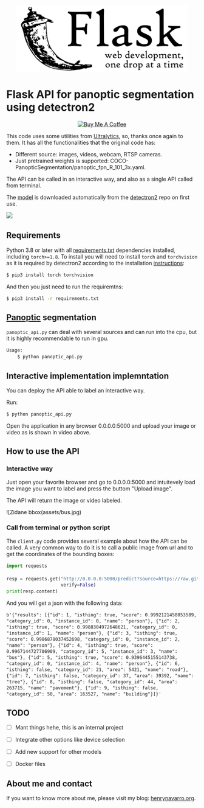 <div align="center">
  <img width="450" src="assets/Flask_logo.svg">
</div>

# Flask API for panoptic segmentation using detectron2

<div align="center">
  <a href="https://www.buymeacoffee.com/hdnh2006" target="_blank">
    <img src="https://www.buymeacoffee.com/assets/img/custom_images/orange_img.png" alt="Buy Me A Coffee">
  </a>
</div>

This code uses some utilities from [Ultralytics](https://github.com/ultralytics/ultralytics), so, thanks once again to them.
It has all the functionalities that the original code has:
- Different source: images, videos, webcam, RTSP cameras.
- Just pretrained weights is supported: COCO-PanopticSegmentation/panoptic_fpn_R_101_3x.yaml.

The API can be called in an interactive way, and also as a single API called from terminal.

The [model](https://github.com/facebookresearch/detectron2/blob/main/MODEL_ZOO.md#coco-panoptic-segmentation-baselines-with-panoptic-fpn) is downloaded automatically from the [detectron2](https://github.com/facebookresearch/detectron2/) repo on first use.

<img width="1024" src="https://user-images.githubusercontent.com/1381301/66535560-d3422200-eace-11e9-9123-5535d469db19.png">

## Requirements

Python 3.8 or later with all [requirements.txt](requirements.txt) dependencies installed, including `torch>=1.8`. To install you will need to install `torch` and `torchvision` as it is required by detectron2 according to the installation [instructions](https://detectron2.readthedocs.io/en/latest/tutorials/install.html):
```bash
$ pip3 install torch torchvision
```
And then you just need to run the requiremtns:
```bash
$ pip3 install -r requirements.txt
```

## [Panoptic](https://github.com/facebookresearch/detectron2/blob/main/MODEL_ZOO.md#coco-panoptic-segmentation-baselines-with-panoptic-fpn) segmentation

`panoptic_api.py` can deal with several sources and can run into the cpu, but it is highly recommendable to run in gpu.

```bash
Usage:
    $ python panoptic_api.py
```

## Interactive implementation implemntation

You can deploy the API able to label an interactive way.

Run:

```bash
$ python panoptic_api.py
```
Open the application in any browser 0.0.0.0:5000 and upload your image or video as is shown in video above.


## How to use the API

### Interactive way
Just open your favorite browser and go to 0.0.0.0:5000 and intuitevely load the image you want to label and press the buttom "Upload image".

The API will return the image or video labeled.

![Zidane bbox(assets/bus.jpg)


### Call from terminal or python script
The `client.py` code provides several example about how the API can be called. A very common way to do it is to call a public image from url and to get the coordinates of the bounding boxes:

```python
import requests

resp = requests.get("http://0.0.0.0:5000/predict?source=https://raw.githubusercontent.com/ultralytics/ultralytics/main/ultralytics/assets/bus.jpg&save_txt=T",
                    verify=False)
print(resp.content)

```
And you will get a json with the following data:

```
b'{"results": [{"id": 1, "isthing": true, "score": 0.9992121458053589, "category_id": 0, "instance_id": 0, "name": "person"}, {"id": 2, "isthing": true, "score": 0.9988304972648621, "category_id": 0, "instance_id": 1, "name": "person"}, {"id": 3, "isthing": true, "score": 0.9986878037452698, "category_id": 0, "instance_id": 2, "name": "person"}, {"id": 4, "isthing": true, "score": 0.9967144727706909, "category_id": 5, "instance_id": 3, "name": "bus"}, {"id": 5, "isthing": true, "score": 0.9396445155143738, "category_id": 0, "instance_id": 4, "name": "person"}, {"id": 6, "isthing": false, "category_id": 21, "area": 5421, "name": "road"}, {"id": 7, "isthing": false, "category_id": 37, "area": 39392, "name": "tree"}, {"id": 8, "isthing": false, "category_id": 44, "area": 263715, "name": "pavement"}, {"id": 9, "isthing": false, "category_id": 50, "area": 163527, "name": "building"}]}'
```

## TODO
- [ ] Mant things hehe, this is an internal project
- [ ] Integrate other options like device selection
- [ ] Add new support for other models
- [ ] Docker files


## About me and contact
 
If you want to know more about me, please visit my blog: [henrynavarro.org](https://henrynavarro.org).
